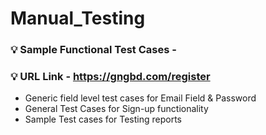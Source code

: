# Manual_Testing
### 💡 Sample Functional Test Cases -
### 💡 URL Link - https://gngbd.com/register

- Generic field level test cases for Email Field &amp; Password
- General Test Cases for Sign-up functionality
- Sample Test cases for Testing reports




